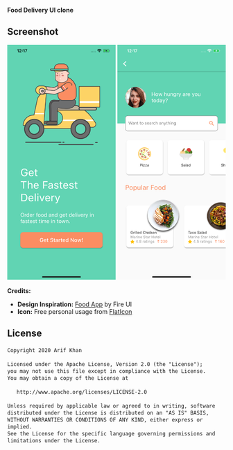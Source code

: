 **Food Delivery UI clone**

## Screenshot
<img src="scr1.png" width="250">         <img src="scr2.png" width="250">

**Credits:**
* **Design Inspiration:** [Food App](https://www.uplabs.com/posts/food-app-873672b3-328f-4820-9bcf-64adb62244d4) by Fire UI
* **Icon:** Free personal usage from [FlatIcon](https://www.flaticon.com/) 

## License


    Copyright 2020 Arif Khan

    Licensed under the Apache License, Version 2.0 (the "License");
    you may not use this file except in compliance with the License.
    You may obtain a copy of the License at

       http://www.apache.org/licenses/LICENSE-2.0

    Unless required by applicable law or agreed to in writing, software
    distributed under the License is distributed on an "AS IS" BASIS,
    WITHOUT WARRANTIES OR CONDITIONS OF ANY KIND, either express or implied.
    See the License for the specific language governing permissions and
    limitations under the License.
